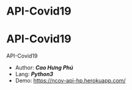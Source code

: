 # API-Covid19

# API-Covid19
API-Covid19
- Author: ***Cao Hưng Phú***
- Lang: ***Python3***
- Demo: https://ncov-api-hp.herokuapp.com/
